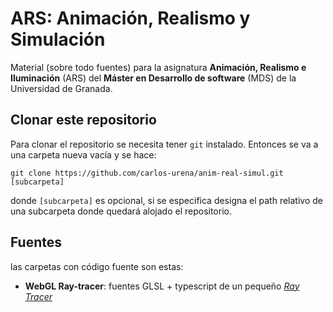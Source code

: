 # ARS: Animación, Realismo y Simulación

Material (sobre todo fuentes) para la asignatura **Animación, Realismo e Iluminación** (ARS) del **Máster en Desarrollo de software** (MDS) de la Universidad de Granada.

##  Clonar este repositorio

Para clonar el repositorio se necesita tener `git` instalado. Entonces se va a una carpeta nueva vacía y se hace:

```
git clone https://github.com/carlos-urena/anim-real-simul.git [subcarpeta]
```

donde `[subcarpeta]` es opcional, si se especifica designa el path relativo de una subcarpeta donde quedará alojado el repositorio.

## Fuentes

las carpetas con código fuente son estas:

+ **WebGL Ray-tracer**: fuentes GLSL + typescript de un pequeño [_Ray Tracer_](fuentes/webgl-ray-tracer)

